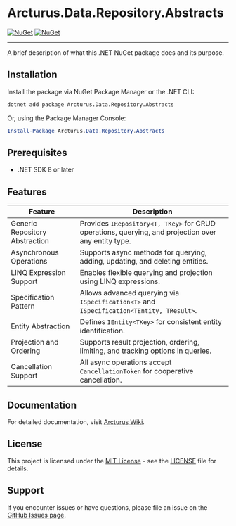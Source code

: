 # Arcturus.Data.Repository.Abstracts

[![NuGet](https://img.shields.io/nuget/dt/Arcturus.Data.Repository.Abstracts.svg)](https://www.nuget.org/packages/Arcturus.Data.Repository.Abstracts) 
[![NuGet](https://img.shields.io/nuget/vpre/Arcturus.Data.Repository.Abstracts.svg)](https://www.nuget.org/packages/Arcturus.Data.Repository.Abstracts)

---

A brief description of what this .NET NuGet package does and its purpose.

## Installation

Install the package via NuGet Package Manager or the .NET CLI:

```bash
dotnet add package Arcturus.Data.Repository.Abstracts
```

Or, using the Package Manager Console:

```powershell
Install-Package Arcturus.Data.Repository.Abstracts
```

## Prerequisites

- .NET SDK 8 or later

## Features

| Feature                        | Description                                                                                          |
|---------------------------------|------------------------------------------------------------------------------------------------------|
| Generic Repository Abstraction  | Provides `IRepository<T, TKey>` for CRUD operations, querying, and projection over any entity type.  |
| Asynchronous Operations         | Supports async methods for querying, adding, updating, and deleting entities.                        |
| LINQ Expression Support         | Enables flexible querying and projection using LINQ expressions.                                     |
| Specification Pattern           | Allows advanced querying via `ISpecification<T>` and `ISpecification<TEntity, TResult>`.             |
| Entity Abstraction              | Defines `IEntity<TKey>` for consistent entity identification.                                        |
| Projection and Ordering         | Supports result projection, ordering, limiting, and tracking options in queries.                     |
| Cancellation Support            | All async operations accept `CancellationToken` for cooperative cancellation.                        |

## Documentation

For detailed documentation, visit [Arcturus Wiki](https://github.com/cloudfy/Arcturus/wiki).

## License

This project is licensed under the [MIT License](LICENSE) - see the [LICENSE](LICENSE) file for details.

## Support

If you encounter issues or have questions, please file an issue on the [GitHub Issues page](https://github.com/cloudfy/Arcturus/issues).

